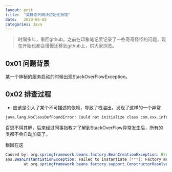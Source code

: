 ```yaml
---
layout: post
title:  "类静态代码块初始化报错"
date:   2020-06-02
categories: Java
---
```


> 时隔多年，重回github，之前在印象笔记里记录了一些奇奇怪怪的问题，现在开始也都会慢慢迁移到github上，供大家浏览。

## 0x01 问题背景

某一个神秘的服务启动的时候出现StackOverFlowException。

## 0x02 排查过程

* 应该是引入了某个不可描述的依赖，导致了栈溢出。发现了这样的一个异常

```txt
java.lang.NoClassDefFoundError: Could not initialize class com.xxx.infra.framework.jedis.LettuceByZooKeeperEx$LazyHolder
```

百思不得其解，后来经过同事指教才了解到StackOverFlow异常发生后，所有的类都不会自动加载了。

根因在这

```java
Caused by: org.springframework.beans.factory.BeanCreationException: Error creating bean with name '***' defined in ***: Bean instantiation via factory method failed; nested exception is org.springframework.be
ans.BeanInstantiationException: Failed to instantiate [***]: Factory method '***' threw exception; nested exception is java.lang.StackOverflowError
        at org.springframework.beans.factory.support.ConstructorResolver.instantiate(ConstructorResolver.java:627)
```

